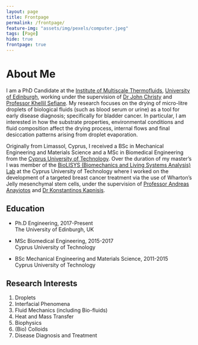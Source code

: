```yaml
---
layout: page
title: Frontpage
permalink: /frontpage/
feature-img: "assets/img/pexels/computer.jpeg"
tags: [Page]
hide: true
frontpage: true
---
```


# About Me
I am a PhD Candidate at the [Institute of Multiscale Thermofluids](https://www.eng.ed.ac.uk/research/institutes/imt), [University of Edinburgh](https://www.ed.ac.uk/), working under the supervision of [Dr John Christy](https://www.eng.ed.ac.uk/about/people/dr-john-christy) and [Professor Khellil Sefiane](https://www.eng.ed.ac.uk/about/people/prof-khellil-sefiane). My research focuses on the drying of micro-litre droplets of biological fluids (such as blood serum or urine) as a tool for early disease diagnosis; specifically for bladder cancer. In particular, I am interested in how the substrate properties, environmental conditions and fluid composition affect the drying process, internal flows and final desiccation patterns arising from droplet evaporation. 

Originally from Limassol, Cyprus, I received a BSc in Mechanical Engineering and Materials Science and a MSc in Biomedical Engineering from the [Cyprus University of Technology](https://www.cut.ac.cy/?languageId=1). Over the duration of my master’s I was member of the [BioLISYS (Biomechanics and Living Systems Analysis) Lab](http://biolisys.cut.ac.cy/) at the Cyprus University of Technology where I worked on the development of a targeted breast cancer treatment via the use of Wharton’s Jelly mesenchymal stem cells, under the supervision of [Professor Andreas Anayiotos](http://biolisys.cut.ac.cy/employees/prof-andreas-anayiotos-2/) and [Dr Konstantinos Kapnisis](http://biolisys.cut.ac.cy/employees/dr-konstantinos-kapnisis-2/). 

## Education
- Ph.D Engineering, 2017-Present <br /> The University of Edinburgh, UK 

- MSc Biomedical Engineering, 2015-2017 <br /> Cyprus University of Technology

- BSc Mechanical Engineering and Materials Science, 2011-2015 <br /> Cyprus University of Technology 

## Research Interests 
1. Droplets
1. Interfacial Phenomena
1. Fluid Mechanics (including Bio-fluids)
1. Heat and Mass Transfer 
1. Biophysics
1. (Bio) Colloids
1. Disease Diagnosis and Treatment 


